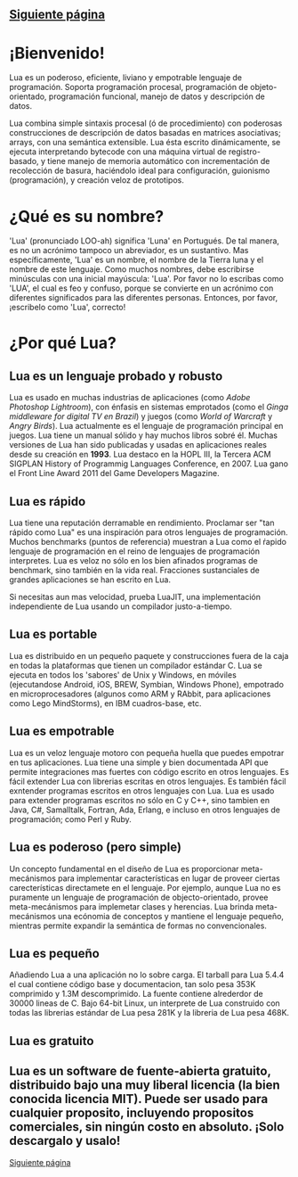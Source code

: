 [Siguiente página](comienzo)
---

# ¡Bienvenido!

Lua es un poderoso, eficiente, liviano y empotrable lenguaje de programación. Soporta programación procesal, programación de objeto-orientado, programación funcional, manejo de datos y descripción de datos.

Lua combina simple sintaxis procesal (ó de procedimiento) con poderosas construcciones de descripción de datos basadas en matrices asociativas; arrays, con una semántica extensible. Lua ésta escrito dinámicamente, se ejecuta interpretando bytecode con una máquina virtual de registro-basado, y tiene manejo de memoria automático con incrementación de recolección de basura, haciéndolo ideal para configuración, guionismo (programación), y creación veloz de prototipos.

# ¿Qué es su nombre?

'Lua' (pronunciado LOO-ah) significa 'Luna' en Portugués. De tal manera, es no un acrónimo tampoco un abreviador, es un sustantivo. Mas específicamente, 'Lua' es un nombre, el nombre de la Tierra luna y el nombre de este lenguaje. Como muchos nombres, debe escribirse minúsculas con una inicial mayúscula: 'Lua'. Por favor no lo escribas como 'LUA', el cual es feo y confuso, porque se convierte en un acrónimo con diferentes significados para las diferentes personas. Entonces, por favor, ¡escribelo como 'Lua', correcto!

# ¿Por qué Lua?

## Lua es un lenguaje probado y robusto

Lua es usado en muchas industrias de aplicaciones (como *Adobe Photoshop Lightroom*), con énfasis en sistemas emprotados (como el *Ginga middleware for digital TV en Brazil*) y juegos (como *World of Warcraft* y *Angry Birds*). Lua actualmente es el lenguaje de programación principal en juegos. Lua tiene un manual sólido y hay muchos libros sobré él. Muchas versiones de Lua han sido publicadas y usadas en aplicaciones reales desde su creación en **1993**. Lua destaco en la HOPL III, la Tercera ACM SIGPLAN History of Programmig Languages Conference, en 2007. Lua gano el Front Line Award 2011 del Game Developers Magazine.

## Lua es rápido

Lua tiene una reputación derramable en rendimiento. Proclamar ser "tan rápido como Lua" es una inspiración para otros lenguajes de programación. Muchos benchmarks (puntos de referencia) muestran a Lua como el ŕapido lenguaje de programación en el reino de lenguajes de programación interpretes. Lua es veloz no sólo en los bien afinados programas de benchmark, sino también en la vida real. Fracciones sustanciales de grandes aplicaciones se han escrito en Lua.

Si necesitas aun mas velocidad, prueba LuaJIT, una implementación independiente de Lua usando un compilador justo-a-tiempo.

## Lua es portable

Lua es distribuido en un pequeño paquete y construcciones fuera de la caja en todas la plataformas que tienen un compilador estándar C. Lua se ejecuta en todos los 'sabores' de Unix y Windows, en móviles (ejecutandose Android, iOS, BREW, Symbian, Windows Phone), empotrado en microprocesadores (algunos como ARM y RAbbit, para aplicaciones como Lego MindStorms), en IBM cuadros-base, etc.

## Lua es empotrable

Lua es un veloz lenguaje motoro con pequeña huella que puedes empotrar en tus aplicaciones. Lua tiene una simple y bien documentada API que permite integraciones mas fuertes con código escrito en otros lenguajes. Es fácil extender Lua con librerias escritas en otros lenguajes. Es también fácil exntender programas escritos en otros lenguajes con Lua. Lua es usado para extender programas escritos no sólo en C y C++, sino tambien en Java, C#, Samalltalk, Fortran, Ada, Erlang, e incluso en otros lenguajes de programación; como Perl y Ruby.

## Lua es poderoso (pero simple)

Un concepto fundamental en el diseño de Lua es proporcionar meta-mecánismos para implementar características en lugar de proveer ciertas carecterísticas directamete en el lenguaje. Por ejemplo, aunque Lua no es puramente un lenguaje de programación de objecto-orientado, provee meta-mecánismos para implemetar clases y herencias. Lua brinda meta-mecánismos una ecónomia de conceptos y mantiene el lenguaje pequeño, mientras permite expandir la semántica de formas no convencionales.

## Lua es pequeño

Añadiendo Lua a una aplicación no lo sobre carga. El tarball para Lua 5.4.4 el cual contiene código base y documentacion, tan solo pesa 353K comprimido y 1.3M descomprimido. La fuente contiene alrederdor de 30000 lineas de C. Bajo 64-bit Linux, un interprete de Lua construido con todas las librerias estándar de Lua pesa 281K y la libreria de Lua pesa 468K.

## Lua es gratuito

Lua es un software de fuente-abierta gratuito, distribuido bajo una muy liberal licencia (la bien conocida licencia MIT). Puede ser usado para cualquier proposito, incluyendo propositos comerciales, sin ningún costo en absoluto. ¡Solo descargalo y usalo!
---
[Siguiente página](comienzo)